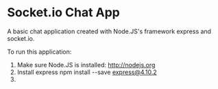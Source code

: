 Socket.io Chat App
==========================

A basic chat application created with Node.JS's framework express and socket.io.

To run this application:
  1) Make sure Node.JS is installed: http://nodejs.org
  2) Install express
     npm install --save express@4.10.2
  3)
